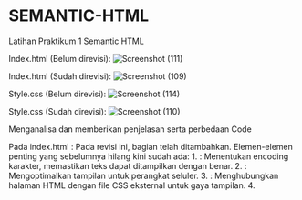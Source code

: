 # SEMANTIC-HTML
Latihan Praktikum 1 Semantic HTML

Index.html (Belum direvisi):
![Screenshot (111)](https://github.com/user-attachments/assets/c89fdaa3-4e73-4976-8ac8-3fbf01f46aae)

Index.html (Sudah direvisi):
![Screenshot (109)](https://github.com/user-attachments/assets/c22494a7-218f-4a57-819b-a351013fa1dc)

Style.css (Belum direvisi):
![Screenshot (114)](https://github.com/user-attachments/assets/dbf78a98-ebde-4910-be39-c1eb99e36f62)

Style.css (Sudah direvisi):
![Screenshot (110)](https://github.com/user-attachments/assets/b1efb59b-9b9d-4ca4-aa4f-a6ec164abec3)

Menganalisa dan memberikan penjelasan serta perbedaan Code

Pada index.html :
Pada revisi ini, bagian <head> telah ditambahkan. Elemen-elemen penting yang sebelumnya hilang kini sudah ada:
    1. <meta charset="UTF-8">: Menentukan encoding karakter, memastikan teks dapat ditampilkan dengan benar.
    2. <meta name="viewport" content="width=device-width, initial-scale=1.0">: Mengoptimalkan tampilan untuk perangkat seluler.
    3. <link rel="stylesheet" href="style.css">: Menghubungkan halaman HTML dengan file CSS eksternal untuk gaya tampilan.
    4. <title>: Menambahkan judul halaman "Semantik", yang akan muncul di tab browser.
Struktur HTML5 Tetap Konsisten
    1. Elemen semantik seperti <header>, <nav>, <section>, dan <footer> tetap digunakan dengan struktur yang sama seperti sebelumnya.
    2. Navigasi masih mengarahkan ke bagian tertentu menggunakan href dengan ID anchor (#Home, #Pengertian, #Kesimpulan).

Pada style.css:
    1.Tidak ada yang berubah, cuman pada perbedaan letak bagian code yang ada didalamnya

Hasil Output (Setelah direvisi):
![Screenshot (115)](https://github.com/user-attachments/assets/b8c27545-4f92-4dfd-991d-f1e80790b321)
